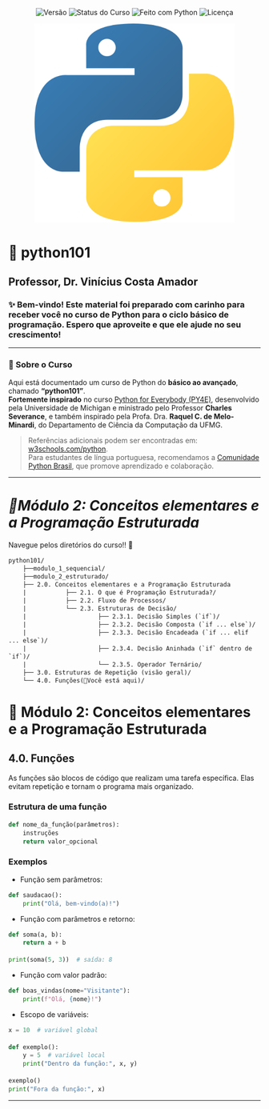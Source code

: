 <p align="center">
  <img src="https://img.shields.io/badge/versão-1.0-blue" alt="Versão">
  <img src="https://img.shields.io/badge/status-em%20desenvolvimento-yellow" alt="Status do Curso">
  <img src="https://img.shields.io/badge/feito%20com-Python%203.x-blue?logo=python&logoColor=white" alt="Feito com Python">
  <img src="https://img.shields.io/badge/licença-MIT-green" alt="Licença">
</p>

<p align="center">
  <img src="assets/banner_python101.png" width="400" alt="Python101 Logo">
</p>

# 🐍 python101
## Professor, Dr. Vinícius Costa Amador 
### ✨ Bem-vindo! Este material foi preparado com carinho para receber você no curso de Python para o ciclo básico de programação. Espero que aproveite e que ele ajude no seu crescimento! 
---
### 📍 Sobre o Curso
Aqui está documentado um curso de Python do **básico ao avançado**, chamado **“python101”**.  
**Fortemente inspirado** no curso [Python for Everybody (PY4E)](https://www.py4e.com/), desenvolvido pela Universidade de Michigan e ministrado pelo Professor **Charles Severance**, e também inspirado pela Profa. Dra. **Raquel C. de Melo-Minardi**, do Departamento de Ciência da Computação da UFMG.  

> Referências adicionais podem ser encontradas em: [w3schools.com/python](https://www.w3schools.com/python/default.asp).  
Para estudantes de língua portuguesa, recomendamos a [Comunidade Python Brasil](https://python.org.br/), que promove aprendizado e colaboração.
---
# *📘Módulo 2: Conceitos elementares e a Programação Estruturada*
Navegue pelos diretórios do curso!! 📍
```
python101/
    ├──modulo_1_sequencial/
    ├──modulo_2_estruturado/
    ├── 2.0. Conceitos elementares e a Programação Estruturada
    |           ├── 2.1. O que é Programação Estruturada?/
    |           ├── 2.2. Fluxo de Processos/
    |           └── 2.3. Estruturas de Decisão/
    |                    ├── 2.3.1. Decisão Simples (`if`)/
    |                    ├── 2.3.2. Decisão Composta (`if ... else`)/
    |                    ├── 2.3.3. Decisão Encadeada (`if ... elif ... else`)/
    |                    ├── 2.3.4. Decisão Aninhada (`if` dentro de `if`)/ 
    |                    └── 2.3.5. Operador Ternário/
    ├── 3.0. Estruturas de Repetição (visão geral)/
    └── 4.0. Funções(📍Você está aqui)/
```
# 📘 Módulo 2: Conceitos elementares e a Programação Estruturada  

## 4.0. Funções  

As funções são blocos de código que realizam uma tarefa específica. Elas evitam repetição e tornam o programa mais organizado.  

### Estrutura de uma função  
```python
def nome_da_função(parâmetros):
    instruções
    return valor_opcional
```

### Exemplos  

- Função sem parâmetros:  
```python
def saudacao():
    print("Olá, bem-vindo(a)!")
```

- Função com parâmetros e retorno:  
```python
def soma(a, b):
    return a + b

print(soma(5, 3))  # saída: 8
```

- Função com valor padrão:  
```python
def boas_vindas(nome="Visitante"):
    print(f"Olá, {nome}!")
```

- Escopo de variáveis:  
```python
x = 10  # variável global

def exemplo():
    y = 5  # variável local
    print("Dentro da função:", x, y)

exemplo()
print("Fora da função:", x)
```
---

